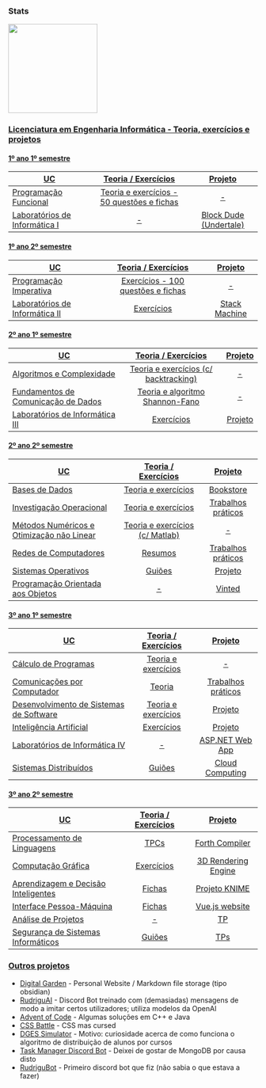 ### Stats

<div>
  <a href="https://github.com/rodrigo72">
  <img height="180em" src="https://github-readme-stats.vercel.app/api/top-langs/?username=rodrigo72&layout=compact&langs_count=7&theme=city_lights"/>
</div>

### Licenciatura em Engenharia Informática - Teoria, exercícios e projetos

#### 1º ano 1º semestre

| UC | Teoria / Exercícios | Projeto |
| --- | :---: | :---: |
| Programação Funcional | [Teoria e exercícios - 50 questões e fichas](https://github.com/rodrigo72/Programacao-Funcional-Haskell) | - |
| Laboratórios de Informática I | - | [Block Dude (Undertale)](https://github.com/rodrigo72/Block-Dude) |

#### 1º ano 2º semestre

| UC | Teoria / Exercícios | Projeto |
| --- | :---: | :---: |
| Programação Imperativa | [Exercícios - 100 questões e fichas](https://github.com/rodrigo72/Programacao-Imperativa-C) | - |
| Laboratórios de Informática II | [Exercícios](https://github.com/rodrigo72/Programacao-Imperativa-C/tree/main/Programa%C3%A7%C3%A3o%20Imperativa/Exerc%C3%ADcios%20de%20LI%20II) | [Stack Machine](https://github.com/rodrigo72/Stack-Machine) |

#### 2º ano 1º semestre

| UC | Teoria / Exercícios | Projeto |
| --- | :---: | :---: |
| Algoritmos e Complexidade | [Teoria e exercícios (c/ backtracking)](https://github.com/rodrigo72/UC-AlgC) | - |
| Fundamentos de Comunicação de Dados | [Teoria e algoritmo Shannon-Fano](https://github.com/rodrigo72/UC-FCD)| - |
| Laboratórios de Informática III | [Exercícios](https://github.com/rodrigo72/LI3-Exercicios) | [Projeto](https://github.com/rodrigo72/LI3) |

#### 2º ano 2º semestre

| UC | Teoria / Exercícios | Projeto |
| --- | :---: | :---: |
| Bases de Dados | [Teoria e exercícios](https://github.com/rodrigo72/UC-Bases-de-Dados/tree/main/Other) | [Bookstore](https://github.com/rodrigo72/UC-Bases-de-Dados/tree/main/Projeto) |
| Investigação Operacional | [Teoria e exercícios](https://github.com/rodrigo72/UC-IO/tree/main/Other) | [Trabalhos práticos](https://github.com/rodrigo72/UC-IO) |
| Métodos Numéricos e Otimização não Linear | [Teoria e exercícios (c/ Matlab)](https://github.com/rodrigo72/UC-MNOnL) | - |
| Redes de Computadores | [Resumos](https://github.com/rodrigo72/UC-RC/blob/main/Resumos%20RC%202023.pdf) | [Trabalhos práticos](https://github.com/rodrigo72/UC-RC/tree/main/TPs) |
| Sistemas Operativos | [Guiões](https://github.com/rodrigo72/SO-exercicios) | [Projeto](https://github.com/rodrigo72/Projeto-SO) |
| Programação Orientada aos Objetos | - | [Vinted](https://github.com/rodrigo72/Vinted-OOP-Project) |

#### 3º ano 1º semestre

| UC | Teoria / Exercícios | Projeto |
| --- | :---: | :---: |
| Cálculo de Programas | [Teoria e exercícios](https://github.com/rodrigo72/CP-exercicios) | - |
| Comunicações por Computador | [Teoria](https://github.com/rodrigo72/CC/tree/main/Teoria) | [Trabalhos práticos](https://github.com/rodrigo72/CC) |
| Desenvolvimento de Sistemas de Software | [Teoria e exercícios](https://github.com/rodrigo72/DSS-exercicios) | [Projeto](https://github.com/rodrigo72/DSS) |
| Inteligência Artificial | [Exercícios](https://github.com/rodrigo72/IA-exercicios) | [Projeto](https://github.com/rodrigo72/IA) |
| Laboratórios de Informática IV | - | [ASP.NET Web App](https://github.com/rodrigo72/LI4)|
| Sistemas Distribuídos | [Guiões](https://github.com/rodrigo72/SD-exercicios) | [Cloud Computing](https://github.com/rodrigo72/SD) |

#### 3º ano 2º semestre

| UC | Teoria / Exercícios | Projeto |
| --- | :---: | :---: |
| Processamento de Linguagens | [TPCs](https://github.com/rodrigo72/PL2024) | [Forth Compiler](https://github.com/rodrigo72/PL-Project) |
| Computação Gráfica | [Exercícios](https://github.com/rodrigo72/CG-exercicios) | [3D Rendering Engine](https://github.com/rodrigo72/CG) |
| Aprendizagem e Decisão Inteligentes | [Fichas](https://github.com/rodrigo72/ADI-exercicios) | [Projeto KNIME](https://github.com/rodrigo72/ADI) |
| Interface Pessoa-Máquina | [Fichas](https://github.com/rodrigo72/IPM-exercicios) | [Vue.js website](https://github.com/rodrigo72/IPM) |
| Análise de Projetos | - | [TP](https://github.com/rodrigo72/AP) |
| Segurança de Sistemas Informáticos | [Guiões](https://github.com/rodrigo72/SSI-guioes) | [TPs](https://github.com/rodrigo72/SSI-TPs) |

### Outros projetos

- [Digital Garden](https://github.com/rodrigo72/digital-garden) - Personal Website / Markdown file storage (tipo obsidian)
- [RudriguAI](https://github.com/rodrigo72/rudriguAI-discord.js) - Discord Bot treinado com (demasiadas) mensagens de modo a imitar certos utilizadores; utiliza modelos da OpenAI
- [Advent of Code](https://github.com/rodrigo72/Advent-of-Code) - Algumas soluções em C++ e Java
- [CSS Battle](https://github.com/rodrigo72/css-battle) - CSS mas cursed
- [DGES Simulator](https://github.com/rodrigo72/dges-simulator) - Motivo: curiosidade acerca de como funciona o algoritmo de distribuição de alunos por cursos
- [Task Manager Discord Bot](https://github.com/rodrigo72/task-manager-discord-bot) - Deixei de gostar de MongoDB por causa disto
- [RudriguBot](https://github.com/rodrigo72/RudriguBot) - Primeiro discord bot que fiz (não sabia o que estava a fazer) 
